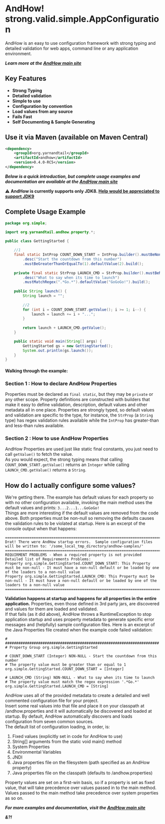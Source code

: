 AndHow!  strong.valid.simple.AppConfiguration
======
AndHow is an easy to use configuration framework with strong typing and detailed 
validation for web apps, command line or any application environment.

_**Learn more at the [AndHow main site](https://sites.google.com/view/andhow)**_

Key Features
--------------
* **Strong Typing**
* **Detailed validation**
* **Simple to use**
* **Configuration by convention**
* **Load values from any source**
* **Fails Fast**
* **Self Documenting & Sample Generating**

Use it via Maven (available on Maven Central)
--------------
```xml
<dependency>
    <groupId>org.yarnandtail</groupId>
    <artifactId>andhow</artifactId>
    <version>0.4.0-RC5</version>
</dependency>
```

_**Below is a quick introduction, but complete usage examples and documentation
are available at the [AndHow main site](https://sites.google.com/view/andhow)**_

:warning: **AndHow is currently supports only JDK8. [Help would be appreciated to support JDK9](https://github.com/eeverman/andhow/issues/259)**

Complete Usage Example
--------------
```java
package org.simple;

import org.yarnandtail.andhow.property.*;

public class GettingStarted {
  
	//1
	final static IntProp COUNT_DOWN_START = IntProp.builder().mustBeNonNull()
		.desc("Start the countdown from this number")
		.mustBeGreaterThanOrEqualTo(1).defaultValue(2).build();
 
	private final static StrProp LAUNCH_CMD = StrProp.builder().mustBeNonNull()
		.desc("What to say when its time to launch")
		.mustMatchRegex(".*Go.*").defaultValue("GoGoGo!").build();
 
	public String launch() {
		String launch = "";
  
		//2
		for (int i = COUNT_DOWN_START.getValue(); i >= 1; i--) {
			launch = launch += i + "...";
		}
  
		return launch + LAUNCH_CMD.getValue();
	}

	public static void main(String[] args) {
		GettingStarted gs = new GettingStarted();
		System.out.println(gs.launch());
	}
}
```
#### Walking through the example:
### Section 1 : How to declare AndHow Properties
Properties must be declared as `final static`, but they may be `private` or any other scope.
Property definitions are constructed with builders that make it easy to define validation,
description, default values and other metadata all in one place.
Properties are strongly typed, so default values and validation are specific to the type,
for instance, the `StrProp` (a `String` type) has regex validation rules available while the
`IntProp` has greater-than and less-than rules available.

### Section 2 : How to use AndHow Properties
AndHow Properties are used just like static final constants, 
you just need to call `getValue()` to fetch the value.  
As you would expect, the strong typing means that calling `COUNT_DOWN_START.getValue()`
returns an `Integer` while calling `LAUNCH_CMD.getValue()` returns a `String`.

## How do I actually configure some values?
We're getting there.
The example has default values for each property so with no other configuration available, 
invoking the main method uses the default values and prints:  `3...2...1...GoGoGo!`    
Things are more interesting if the default values are removed from the code above.
Both properties must be non-null so removing the defaults causes the validation 
rules to be violated at startup.  Here is an excerpt of the console output when that happens:
```
========================================================================
Drat! There were AndHow startup errors.  Sample configuration files will be written to: '/some_local_tmp_directory/andhow-samples/'
========================================================================
REQUIRMENT PROBLEMS - When a required property is not provided
Detailed list of Requirements Problems:
Property org.simple.GettingStarted.COUNT_DOWN_START: This Property must be non-null - It must have a non-null default or be loaded by one of the loaders to a non-null value
Property org.simple.GettingStarted.LAUNCH_CMD: This Property must be non-null - It must have a non-null default or be loaded by one of the loaders to a non-null value
========================================================================
```

**Validation happens at startup and happens for all properties in the entire application.**
Properties, even those defined in 3rd party jars, are discovered and values for 
them are loaded and validated.  
If that fails (as it did above), AndHow throws a RuntimeException to stop 
application startup and uses property metadata to generate specific error 
messages and (helpfully) sample configuration files. 
Here is an excerpt of the Java Properties file created when the example code failed validation:
```
# ######################################################################
# Property Group org.simple.GettingStarted

# COUNT_DOWN_START (Integer) NON-NULL - Start the countdown from this number
# The property value must be greater than or equal to 1
org.simple.GettingStarted.COUNT_DOWN_START = [Integer]

# LAUNCH_CMD (String) NON-NULL - What to say when its time to launch
# The property value must match the regex expression '.*Go.*'
org.simple.GettingStarted.LAUNCH_CMD = [String]
```
AndHow uses all of the provided metadata to create a detailed and well commented 
configuration file for your project.  
Insert some real values into that file and place it on your classpath at 
/andhow.properties and it will automatically be discovered and loaded at startup.
By default, AndHow automatically discovers and loads configuration from seven common sources.  
The default list of configuration loading, in order, is:
1. Fixed values (explicitly set in code for AndHow to use)
2. String[] arguments from the static void main() method
3. System Properties
4. Environmental Variables
5. JNDI
6. Java properties file on the filesystem (path specified as an AndHow property)
7. Java properties file on the classpath (defaults to /andhow.properties)

Property values are set on a first-win basis, so if a property is set as fixed value,
that will take precedence over values passed in to the main method.  
Values passed to the main method take precedence over system properties as so on.

_**For more examples and documentation, visit the [AndHow main site](https://sites.google.com/view/andhow)**_

_**&?!**_